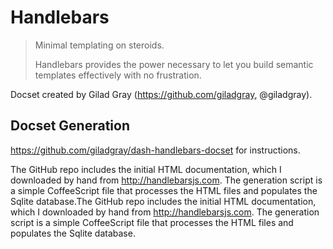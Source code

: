 Handlebars
=======================

> Minimal templating on steroids.
> 
> Handlebars provides the power necessary to let you build semantic templates effectively with no frustration.

Docset created by Gilad Gray (https://github.com/giladgray, @giladgray).

## Docset Generation
https://github.com/giladgray/dash-handlebars-docset for instructions. 

The GitHub repo includes the initial HTML documentation, which I downloaded by hand from http://handlebarsjs.com. The generation script is a simple CoffeeScript file that processes the HTML files and populates the Sqlite database.The GitHub repo includes the initial HTML documentation, which I downloaded by hand from http://handlebarsjs.com. The generation script is a simple CoffeeScript file that processes the HTML files and populates the Sqlite database.


